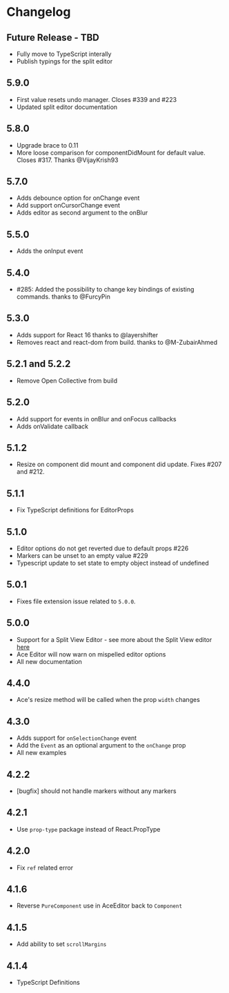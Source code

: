 # Changelog

## Future Release - TBD

* Fully move to TypeScript interally
* Publish typings for the split editor
## 5.9.0

* First value resets undo manager. Closes #339 and #223
* Updated split editor documentation

## 5.8.0

* Upgrade brace to 0.11
* More loose comparison for componentDidMount for default value. Closes #317. Thanks @VijayKrish93

## 5.7.0

* Adds debounce option for onChange event
* Add support onCursorChange event
* Adds editor as second argument to the onBlur

## 5.5.0

* Adds the onInput event

## 5.4.0

* #285: Added the possibility to change key bindings of existing commands. thanks to @FurcyPin

## 5.3.0

* Adds support for React 16 thanks to @layershifter
* Removes react and react-dom from build. thanks to @M-ZubairAhmed

## 5.2.1 and 5.2.2

* Remove Open Collective from build

## 5.2.0

* Add support for events in onBlur and onFocus callbacks
* Adds onValidate callback

## 5.1.2

* Resize on component did mount and component did update. Fixes #207 and #212.

## 5.1.1

* Fix TypeScript definitions for EditorProps

## 5.1.0

* Editor options do not get reverted due to default props #226
* Markers can be unset to an empty value #229
* Typescript update to set state to empty object instead of undefined


## 5.0.1

* Fixes file extension issue related to `5.0.0`.

## 5.0.0

* Support for a Split View Editor - see more about the Split View editor [here](https://github.com/securingsincity/react-ace/blob/master/docs/Split.md)
* Ace Editor will now warn on mispelled editor options
* All new documentation

## 4.4.0

* Ace's resize method will be called when the prop `width` changes

## 4.3.0

* Adds support for `onSelectionChange` event
* Add the `Event` as an optional argument to the `onChange` prop
* All new examples

## 4.2.2

* [bugfix] should not handle markers without any markers

## 4.2.1

* Use `prop-type` package instead of React.PropType

## 4.2.0

* Fix `ref` related error

## 4.1.6

* Reverse `PureComponent` use in AceEditor back to `Component`

## 4.1.5

* Add ability to set `scrollMargins`

## 4.1.4

* TypeScript Definitions
